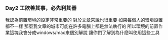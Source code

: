 ### Day2 工欲善其事，必先利其器

我認為前置環境的設定非常重要的
對於文章來說也很重要
如果每個人的環境設置都不一樣
那麼我文章的城市可能在許多電腦上都是無法執行的
所以環境的前置作業這塊我會分成windows/mac來個別解說
讓你們了解到為什麼叫使用這些工具
